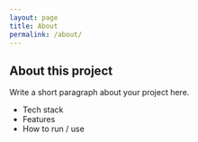 ```yaml
---
layout: page
title: About
permalink: /about/
---
```


## About this project

Write a short paragraph about your project here.

- Tech stack
- Features
- How to run / use